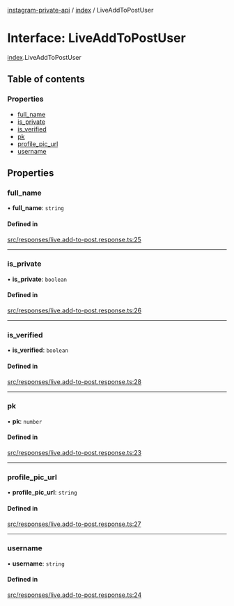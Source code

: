 [instagram-private-api](../../README.md) / [index](../../modules/index.md) / LiveAddToPostUser

# Interface: LiveAddToPostUser

[index](../../modules/index.md).LiveAddToPostUser

## Table of contents

### Properties

- [full\_name](LiveAddToPostUser.md#full_name)
- [is\_private](LiveAddToPostUser.md#is_private)
- [is\_verified](LiveAddToPostUser.md#is_verified)
- [pk](LiveAddToPostUser.md#pk)
- [profile\_pic\_url](LiveAddToPostUser.md#profile_pic_url)
- [username](LiveAddToPostUser.md#username)

## Properties

### full\_name

• **full\_name**: `string`

#### Defined in

[src/responses/live.add-to-post.response.ts:25](https://github.com/Nerixyz/instagram-private-api/blob/0e0721c/src/responses/live.add-to-post.response.ts#L25)

___

### is\_private

• **is\_private**: `boolean`

#### Defined in

[src/responses/live.add-to-post.response.ts:26](https://github.com/Nerixyz/instagram-private-api/blob/0e0721c/src/responses/live.add-to-post.response.ts#L26)

___

### is\_verified

• **is\_verified**: `boolean`

#### Defined in

[src/responses/live.add-to-post.response.ts:28](https://github.com/Nerixyz/instagram-private-api/blob/0e0721c/src/responses/live.add-to-post.response.ts#L28)

___

### pk

• **pk**: `number`

#### Defined in

[src/responses/live.add-to-post.response.ts:23](https://github.com/Nerixyz/instagram-private-api/blob/0e0721c/src/responses/live.add-to-post.response.ts#L23)

___

### profile\_pic\_url

• **profile\_pic\_url**: `string`

#### Defined in

[src/responses/live.add-to-post.response.ts:27](https://github.com/Nerixyz/instagram-private-api/blob/0e0721c/src/responses/live.add-to-post.response.ts#L27)

___

### username

• **username**: `string`

#### Defined in

[src/responses/live.add-to-post.response.ts:24](https://github.com/Nerixyz/instagram-private-api/blob/0e0721c/src/responses/live.add-to-post.response.ts#L24)
